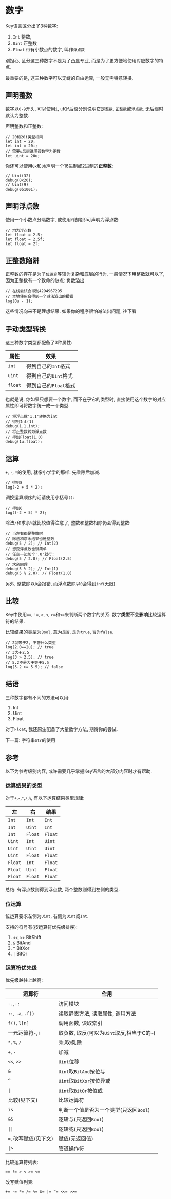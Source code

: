 # 数字

Key语言区分出了3种数字: 

1. `Int` 整数,
2. `Uint` 正整数
3. `Float` 带有小数点的数字, 叫作`浮点数`

别担心, 区分这三种数字不是为了凸显专业, 而是为了更方便地使用对应数字的特点. 

最重要的是, 这三种数字可以无缝的自由运算, 一般无需特意转换. 

## 声明整数

数字以`0-9`开头, 可以使用`i`, `u`和`f`后缀分别说明它是`整数`, `正整数`或`浮点数`. 无后缀时默认为整数. 

声明整数和正整数: 

```ks
// 20和20i类型相同
let int = 20;
let int = 20i;
// 需要u后缀说明该数字为正数
let uint = 20u;
```

你还可以使用`0x`和`0b`声明一个16进制或2进制的**正整数**: 

```ks
// Uint(32)
debug(0x20);
// Uint(9)
debug(0b1001);
```

## 声明浮点数

使用一个小数点分隔数字, 或使用`f`结尾即可声明为浮点数:

```ks
// 均为浮点数
let float = 2.5;
let float = 2.5f;
let float = 2f;
```

## 正整数陷阱

正整数的存在是为了`位运算`等较为复杂和底层的行为. 一般情况下用整数就可以了, 因为正整数有一个致命的缺点: 负数溢出. 

```ks
// 在线尝试会得到4294967295
// 本地使用会得到一个减法溢出的报错
log(0u - 1);
```

这些情况向来不是理想结果. 如果你的程序很怕减法出问题, 往下看

## 手动类型转换

这三种数字类型都配备了3种属性: 

|属性|效果|
|--|--|
|`int`|得到自己的`Int`格式|
|`uint`|得到自己的`Uint`格式|
|`float`|得到自己的`Float`格式|

也就是说, 你如果只想要一个数字, 而不在乎它的类型时, 直接使用这个数字的对应属性即可将数字统一成一个类型. 

```ks
// 将浮点数'1.1'转换为int
// 得到Int(1)
debug(1.1.int);
// 将正整数转为浮点数
// 得到Float(1.0)
debug(1u.float);
```

## 运算

`+`, `-`, `*`的使用, 就像小学学的那样: 先乘除后加减. 

```ks
// 得到8
log(-2 + 5 * 2);
```

调换运算顺序的话请使用小括号`()`: 

```ks
// 得到6
log((-2 + 5) * 2);
```

除法`/`和求余`%`就比较值得注意了, 整数和整数相除仍会得到整数: 

```ks
// 当左右都是整数时
// 除法和求余结果也是整数
debug(5 / 2); // Int(2)
// 想要浮点数也很简单
// 任意一边加个'.0'就行:
debug(5 / 2.0); // Float(2.5)
// 求余同理
debug(5 % 2); // Int(1)
debug(5 % 2.0); // Float(1.0)
```

另外, 整数除以`0`会报错, 而浮点数除以`0`会得到`inf`(无限). 

## 比较

Key中使用`==`, `!=`, `>`, `<`, `>=`和`<=`来判断两个数字的关系. 数字**类型不会影响**比较运算符的结果. 

比较结果的类型为<jmp to="/prim/bool">`Bool`</jmp>, 意为`是否`. `是`为`true`, `否`为`false`. 

```ks
// 2就等于2, 不管什么类型
log(2.0==2u); // true
// 3大于2.5
log(3 > 2.5); // true
// 5.2不是大于等于5.5
log(5.2 >= 5.5); // false
```

## 结语

三种数字都有不同的方法可以用: 

1. <jmp to="/prim/int">Int</jmp>
2. <jmp to="/prim/uint">Uint</jmp>
3. <jmp to="/prim/float">Float</jmp>

对于`Float`, 我还原生配备了大量数学方法, 期待你的尝试. 

下一篇: <jmp to="/guide/3.str/">字符串`Str`的使用</jmp>

## 参考

以下为参考级别内容, 或许需要几乎掌握Key语言的大部分内容时才有帮助. 

### 运算结果的类型

对于`+`,`-`,`*`,`/`,`%`, 有以下运算结果类型规律: 

|左|右|结果|
|--|--|--|
|`Int`|`Int`|`Int`|
|`Int`|`Uint`|`Int`|
|`Int`|`Float`|`Float`|
|`Uint`|`Int`|`Uint`|
|`Uint`|`Uint`|`Uint`|
|`Uint`|`Float`|`Float`|
|`Float`|`Int`|`Float`|
|`Float`|`Uint`|`Float`|
|`Float`|`Float`|`Float`|

总结: 有浮点数则得到浮点数, 两个整数则得到左侧的类型.

### 位运算

位运算要求左侧为`Uint`, 右侧为`Uint`或`Int`. 

支持的符号有(按运算符优先级排序):

1. `<<`, `>>` BitShift
2. `&` BitAnd
3. `^` BitXor
4. `|` BitOr

### 运算符优先级

优先级越往上越高: 

|运算符| 作用 |
| --- | --- |
|`-.`,`-:`|访问模块|
|`::`, `.a`, `.f()`|读取静态方法, 读取属性, 调用方法|
|`f()`, `l[n]`|调用函数, 读取索引|
|一元运算符`-`,`!`|取负数, 取反(可以为`Uint`取反,相当于C的`~`)|
|`*`, `%`, `/`|乘,取模,除|
|`+`, `-`|加减|
|`<<`, `>>`|`Uint`位移|
|`&`|`Uint`取`BitAnd`按位与|
|`^`|`Uint`取`BitXor`按位异或|
|`\|`|`Uint`取`BitOr`按位或|
|比较(见下文)|比较运算符|
|`is`|判断一个值是否为一个类型(只返回`Bool`)|
|`&&`|逻辑与(只返回`Bool`)|
|`\|\|`|逻辑或(只返回`Bool`)|
|`=`, 改写赋值(见下文)|赋值(无返回值)|
|`\|>`|管道操作符|

比较运算符列表:

```
== != > < >= <=
```

改写赋值列表: 

```
+= -= *= /= %= &= |= ^= <<= >>=
```
